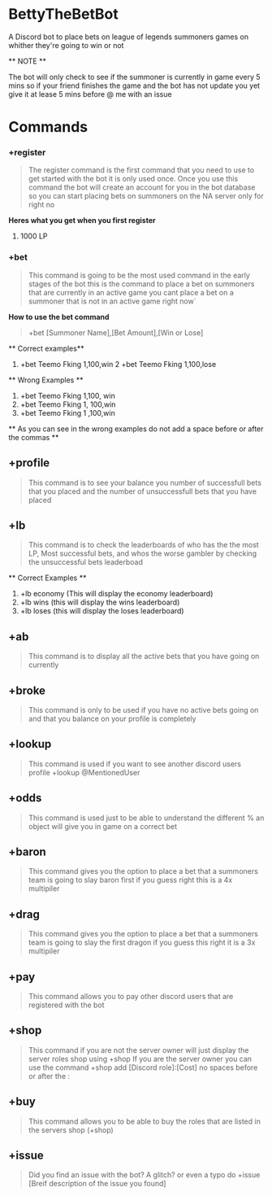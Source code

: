 # BettyTheBetBot
A Discord bot to place bets on league of legends summoners games on whither they're going to win or not 

** NOTE ** 

The bot will only check to see if the summoner is currently in game every 5 mins so if your friend finishes the game and the bot has not update you yet give it at lease 5 mins before @ me with an issue

# Commands

### +register
> The register command is the first command that you need to use to get started with the bot it is only used once. Once you use this command the bot will create an account for you in the bot database so you can start placing bets on summoners on the NA server only for right no
 
**Heres what you get when you first register**
1. 1000 LP

### +bet
> This command is going to be the most used command in the early stages of the bot this is the command to place a bet on summoners that are currently in an active game you cant place a bet on a summoner that is not in an active game right now`

**How to use the bet command**
> +bet [Summoner Name],[Bet Amount],[Win or Lose]

** Correct examples**

1. +bet Teemo Fking 1,100,win 
2  +bet Teemo Fking 1,100,lose

** Wrong Examples **

1. +bet Teemo Fking 1,100, win 
2. +bet Teemo Fking 1, 100,win 
3. +bet Teemo Fking 1 ,100,win 

** As you can see in the wrong examples do not add a space before or after the commas **

## +profile
> This command is to see your balance you number of successfull bets that you placed and the number of unsuccessfull bets that you have placed

## +lb
> This command is to check the leaderboards of who has the the most LP, Most successful bets, and whos the worse gambler by checking the unsuccessful bets leaderboad

** Correct Examples **

1. +lb economy (This will display the economy leaderboard)
2. +lb wins (this will display the wins leaderboard)
3. +lb loses (this will display the loses leaderboard)

## +ab
> This command is to display all the active bets that you have going on currently

## +broke
> This command is only to be used if you have no active bets going on and that you balance on your profile is completely 

## +lookup
> This command is used if you want to see another discord users profile +lookup @MentionedUser

## +odds
> This command is used just to be able to understand the different % an object will give you in game on a correct bet

## +baron
> This command gives you the option to place a bet that a summoners team is going to slay baron first if you guess right this is a 4x multipiler

## +drag
> This command gives you the option to place a bet that a summoners team is going to slay the first dragon if you guess this right it is a 3x multipiler

## +pay
> This command allows you to pay other discord users that are registered with the bot

## +shop
> This command if you are not the server owner will just display the server roles shop using +shop
> If you are the server owner you can use the command +shop add [Discord role]:[Cost] no spaces before or after the :

## +buy 
> This command allows you to be able to buy the roles that are listed in the servers shop (+shop)

## +issue
> Did you find an issue with the bot? A glitch? or even a typo do +issue [Breif description of the issue you found]
